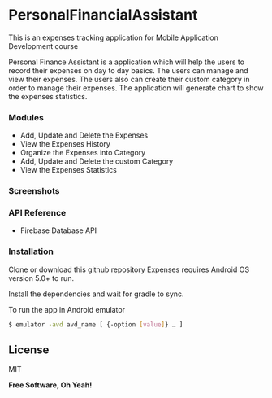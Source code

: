 # PersonalFinancialAssistant
This is an expenses tracking application for Mobile Application Development course

Personal Finance Assistant is a application which will help the users to record their expenses on day to day basics. The users can manage and view their expenses. The users also can create their custom category in order to manage their expenses. The application will generate chart to show the expenses statistics. 


### Modules

  - Add, Update and Delete the Expenses
  - View the Expenses History
  - Organize the Expenses into Category
  - Add, Update and Delete the custom Category
  - View the Expenses Statistics

### Screenshots



### API Reference

  - Firebase Database API

### Installation

Clone or download this github repository
Expenses requires Android OS version 5.0+ to run.

Install the dependencies and wait for gradle to sync.


To run the app in Android emulator

```sh
$ emulator -avd avd_name [ {-option [value]} … ]
```


License
----

MIT


**Free Software, Oh Yeah!**

